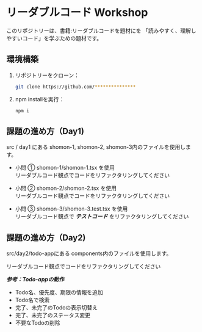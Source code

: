 # リーダブルコード Workshop

このリポジトリーは、書籍:リーダブルコードを題材にを 「読みやすく、理解しやすいコード」を学ぶための題材です。

##  環境構築
1. リポジトリーをクローン：
   ```bash
   git clone https://github.com/***************

2. npm installを実行：
   ```bash
   npm i

## 課題の進め方（Day1)

src / day1 にある shomon-1, shomon-2, shomon-3内のファイルを使用します。

- 小問 ① shomon-1/shomon-1.tsx を使用  
リーダブルコード観点でコードをリファクタリングしてください


- 小問 ② shomon-2/shomon-2.tsx を使用  
リーダブルコード観点でコードをリファクタリングしてください


- 小問 ③ shomon-3/shomon-3.test.tsx を使用  
リーダブルコード観点で ***テストコード*** をリファクタリングしてください


## 課題の進め方（Day2)

src/day2/todo-appにある components内のファイルを使用します。

リーダブルコード観点でコードをリファクタリングしてください

***参考：Todo-appの動作***

- Todo名、優先度、期限の情報を追加
- Todo名で検索
- 完了、未完了のTodoの表示切替え
- 完了、未完了のステータス変更
- 不要なTodoの削除